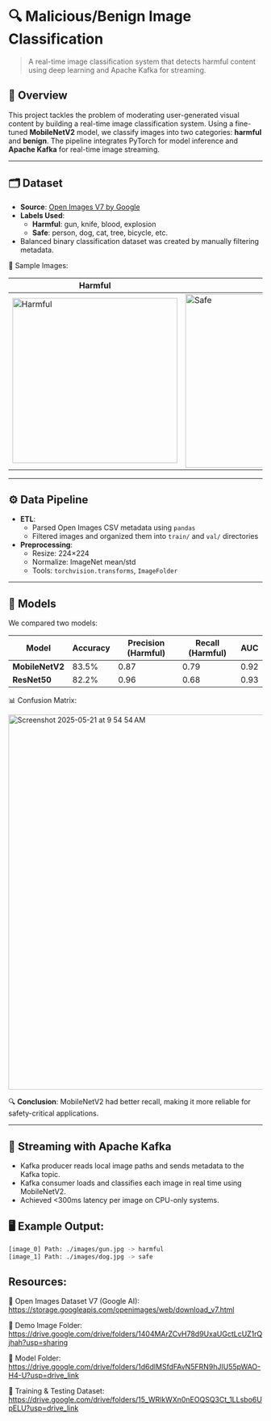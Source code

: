 # 🔍 Malicious/Benign Image Classification

> A real-time image classification system that detects harmful content using deep learning and Apache Kafka for streaming.

## 📌 Overview

This project tackles the problem of moderating user-generated visual content by building a real-time image classification system. Using a fine-tuned **MobileNetV2** model, we classify images into two categories: **harmful** and **benign**. The pipeline integrates PyTorch for model inference and **Apache Kafka** for real-time image streaming.

---

## 🗂 Dataset

- **Source**: [Open Images V7 by Google](https://storage.googleapis.com/openimages/web/download_v7.html)
- **Labels Used**:
  - **Harmful**: gun, knife, blood, explosion
  - **Safe**: person, dog, cat, tree, bicycle, etc.
- Balanced binary classification dataset was created by manually filtering metadata.

📸 Sample Images:

| Harmful | Safe |
|--------|------|
| <img width="327" alt="Harmful" src="https://github.com/user-attachments/assets/1707d2bb-04c3-433f-8b06-f193b55a56a2" /> | <img width="344" alt="Safe" src="https://github.com/user-attachments/assets/b894ed41-d402-4509-81f4-187373eb14b8" /> |

---

## ⚙️ Data Pipeline

- **ETL**:
  - Parsed Open Images CSV metadata using `pandas`
  - Filtered images and organized them into `train/` and `val/` directories
- **Preprocessing**:
  - Resize: 224×224  
  - Normalize: ImageNet mean/std  
  - Tools: `torchvision.transforms`, `ImageFolder`

---

## 🧠 Models

We compared two models:

| Model        | Accuracy | Precision (Harmful) | Recall (Harmful) | AUC |
|--------------|----------|---------------------|------------------|-----|
| **MobileNetV2** | 83.5%    | 0.87                | 0.79             | 0.92 |
| **ResNet50**    | 82.2%    | 0.96                | 0.68             | 0.93 |

📊 Confusion Matrix:

<img width="743" alt="Screenshot 2025-05-21 at 9 54 54 AM" src="https://github.com/user-attachments/assets/15db36c0-7faf-4691-bea7-a3f877c62501" />

🔍 **Conclusion**: MobileNetV2 had better recall, making it more reliable for safety-critical applications.

---

## 📡 Streaming with Apache Kafka

- Kafka producer reads local image paths and sends metadata to the Kafka topic.
- Kafka consumer loads and classifies each image in real time using MobileNetV2.
- Achieved <300ms latency per image on CPU-only systems.

## 🖥️ Example Output:

```bash
[image_0] Path: ./images/gun.jpg -> harmful
[image_1] Path: ./images/dog.jpg -> safe
```
## Resources:
📖 Open Images Dataset V7 (Google AI):
https://storage.googleapis.com/openimages/web/download_v7.html

📁 Demo Image Folder:
https://drive.google.com/drive/folders/1404MArZCvH78d9UxaUGctLcUZ1rQjhah?usp=sharing

📁 Model Folder:
https://drive.google.com/drive/folders/1d6dlMSfdFAvN5FRN9hJIU55pWAO-H4-U?usp=drive_link

📁 Training & Testing Dataset:
https://drive.google.com/drive/folders/15_WRlkWXn0nEOQSQ3Ct_1LLsbo6UpELU?usp=drive_link
